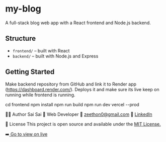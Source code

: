 # my-blog

A full-stack blog web app with a React frontend and Node.js backend.

## Structure
- `frontend/` – built with React
- `backend/` – built with Node.js and Express

## Getting Started

Make backend repository from GitHub and link it to Render app (https://dashboard.render.com/).
Deploys it and make sure its live keep on running while frontend is running.

cd frontend
npm install
npm run build
npm run dev
vercel --prod

🙋‍♂️ Author
Sai Sai
💼 Web Developer
📧 zeethon0@gmail.com
🔗 [LinkedIn](https://linkedin.com/in/ssaiwd25)

📄 License
This project is open source and available under the [MIT License.](MIT-LICENSE)

➡[️ Go to view on live]("https://frontend-iota-sable.vercel.app" )

